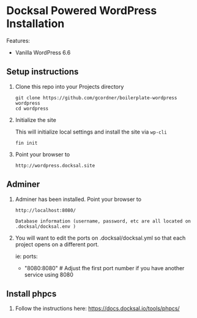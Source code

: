 # Docksal Powered WordPress Installation

Features:

- Vanilla WordPress 6.6

## Setup instructions

1. Clone this repo into your Projects directory

    ```
    git clone https://github.com/gcordner/boilerplate-wordpress wordpress
    cd wordpress
    ```

1. Initialize the site

    This will initialize local settings and install the site via `wp-cli`

    ```
    fin init
    ```

1. Point your browser to

    ```
    http://wordpress.docksal.site

## Adminer

1. Adminer has been installed. Point your browser to

    ```
    http://localhost:8080/

    Database information (username, password, etc are all located on .docksal/docksal.env )

1. You will want to edit the ports on .docksal/docksal.yml so that each project opens on a different port. 

    ie:
       ports:
      - "8080:8080" # Adjust fhe first port number if you have another service using 8080
 

## Install phpcs

1. Follow the instructions here: https://docs.docksal.io/tools/phpcs/
